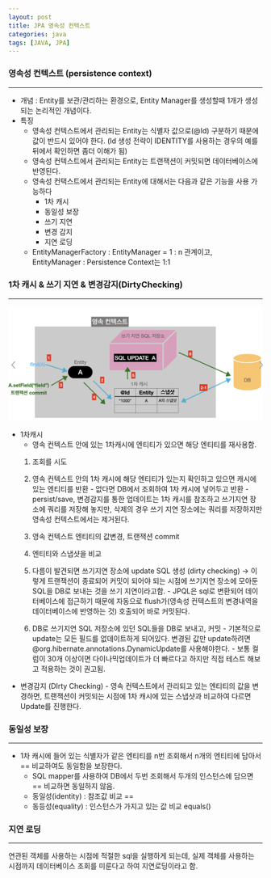 ```yaml
---
layout: post
title: JPA 영속성 컨텍스트
categories: java
tags: [JAVA, JPA]
---
```


### 영속성 컨텍스트 (persistence context)

---

- 개념 : Entity를 보관/관리하는 환경으로, Entity Manager를 생성할때 1개가 생성되는 논리적인 개념이다.
- 특징 
    - 영속성 컨텍스트에서 관리되는 Entity는 식별자 값으로(@Id) 구분하기 때문에 값이 반드시 있어야 한다. (Id 생성 전략이 IDENTITY를 사용하는 경우의 예를 뒤에서 확인하면 좀더 이해가 됨)
    - 영속성 컨텍스트에서 관리되는 Entity는 트랜잭션이 커밋되면 데이터베이스에 반영된다. 
    - 영속성 컨택스트에서 관리되는 Entity에 대해서는 다음과 같은 기능을 사용 가능하다
        - 1차 캐시
        - 동일성 보장
        - 쓰기 지연
        - 변경 감지
        - 지연 로딩
    - EntityManagerFactory : EntityManager = 1 : n 관계이고, EntityManager : Persistence Context는 1:1


### 1차 캐시 & 쓰기 지연 & 변경감지(DirtyChecking)

---
![Java_jpa_persistence_context](/assets/images/java/Java_jpa_persistence_context.png)

- 1차캐시
    - 영속 컨텍스트 안에 있는 1차캐시에 엔티티가 있으면 해당 엔티티를 재사용함. 
    1. 조회를 시도
    2. 영속 컨텍스트 안의 1차 캐시에 해당 엔티티가 있는지 확인하고 있으면 캐시에 있는 엔티티를 반환
             - 없다면 DB에서 조회하여 1차 캐시에 넣어두고 반환
             - persist/save, 변경감지를 통한 업데이트는 1차 캐시를 참조하고 쓰기지연 장소에 쿼리를 저장해 놓지만, 삭제의 경우 쓰기 지연 장소에는 쿼리를 저장하지만 영속성 컨텍스트에서는 제거된다. 
    
    3. 영속 컨텍스트 엔티티의 값변경, 트랜잭션  commit
    
    4. 엔티티와 스냅샷을 비교
    
    5. 다름이 발견되면 쓰기지연 장소에 update SQL 생성 (dirty checking) 
            → 이렇게 트랜잭션이 종료되어 커밋이 되어야 되는 시점에 쓰기지연 장소에 모아둔 SQL을 DB로 보내는 것을 쓰기 지연이라고함.
            - JPQL은 sql로 변환되어 데이터베이스에 접근하기 때문에 자동으로 flush가(영속성 컨텍스트의 변경내역을 데이터베이스에 반영하는 것) 호출되어 바로 커밋된다.
   
    6. DB로 쓰기지연 SQL 저장소에 있던 SQL들을 DB로 보내고, 커밋
            - 기본적으로 update는 모든 필드를 없데이트하게 되어있다. 변경된 값만 update하려면 @org.hibernate.annotations.DynamicUpdate를 사용해야한다. 
            - 보통 컬럼이 30개 이상이면 다이나믹업데이트가 더 빠르다고 하지만 직접 테스트 해보고 적용하는 것이 권고됨.
- 변경감지 (DIrty Checking)
        - 영속 컨텍스트에서 관리되고 있는 엔티티의 값을 변경하면, 트랜잭션이 커밋되는 시점에 1차 캐시에 있는 스냅샷과 비교하여 다르면 Update를 진행한다. 
### 동일성 보장

---

- 1차 캐시에 들어 있는 식별자가 같은 엔티티를 n번 조회해서 n개의 엔티티에 담아서 == 비교하여도 동일함을 보장한다.
    - SQL mapper를 사용하여 DB에서 두번 조회해서 두개의 인스턴스에 담으면 == 비교하면 동일하지 않음.
    - 동일성(identity) : 참조값 비교 ==
    - 동등성(equality) : 인스턴스가 가지고 있는 값 비교 equals()

### 지연 로딩

---

연관된 객체를 사용하는 시점에 적절한 sql을 실행하게 되는데, 실제 객체를 사용하는 시점까지 데이터베이스 조회를 미룬다고 하여 지연로딩이라고 함.
